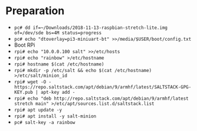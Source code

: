 # Preparation

* `pc# dd if=~/Downloads/2018-11-13-raspbian-stretch-lite.img of=/dev/sde bs=4M status=progress`
* `pc# echo "dtoverlay=pi3-miniuart-bt" >>/media/$USER/boot/config.txt`
* Boot RPi
* `rpi# echo "10.0.0.100 salt" >>/etc/hosts`
* `rpi# echo "rainbow" >/etc/hostname`
* `rpi# hostname $(cat /etc/hostname)`
* `rpi# mkdir -p /etc/salt && echo $(cat /etc/hostname) >/etc/salt/minion_id`
* `rpi# wget -O - https://repo.saltstack.com/apt/debian/9/armhf/latest/SALTSTACK-GPG-KEY.pub | apt-key add -`
* `rpi# echo "deb http://repo.saltstack.com/apt/debian/9/armhf/latest stretch main" >/etc/apt/sources.list.d/saltstack.list`
* `rpi# apt update -y`
* `rpi# apt install -y salt-minion`
* `pc# salt-key -a rainbow`

